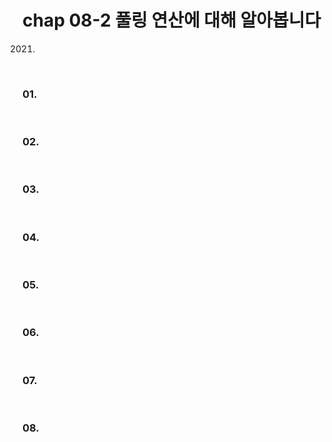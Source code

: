 # chap 08-2 풀링 연산에 대해 알아봅니다

2021.

<br>

### 01. 

<br>

### 02. 

<br>

### 03. 

<br>

### 04. 

<br>

### 05. 

<br>

### 06. 

<br>

### 07. 

<br>

### 08. 